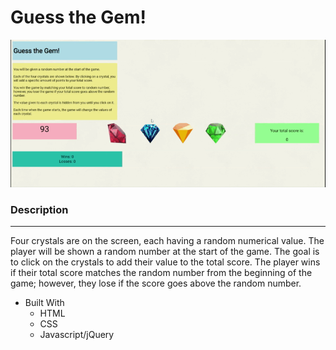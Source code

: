 # Guess the Gem!

![Gem Gif](/assets/images/guessGem.gif)

### Description
----------------
Four crystals are on the screen, each having a random numerical value. The player will be shown a random number at the start of the game. The goal is to click on the crystals to add their value to
the total score. The player wins if their total score matches the random number from the beginning of the game; however, they lose if the score goes above the random number.


* Built With
  * HTML
  * CSS
  * Javascript/jQuery
